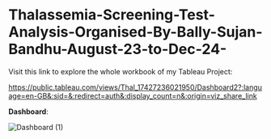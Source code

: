 # Thalassemia-Screening-Test-Analysis-Organised-By-Bally-Sujan-Bandhu-August-23-to-Dec-24-

Visit this link to explore the whole workbook of my Tableau Project: 

https://public.tableau.com/views/Thal_17427236021950/Dashboard2?:language=en-GB&:sid=&:redirect=auth&:display_count=n&:origin=viz_share_link

**Dashboard**:

![Dashboard (1)](https://github.com/user-attachments/assets/3dde1da2-e5fc-4a83-9c91-bbede51ea31a)

